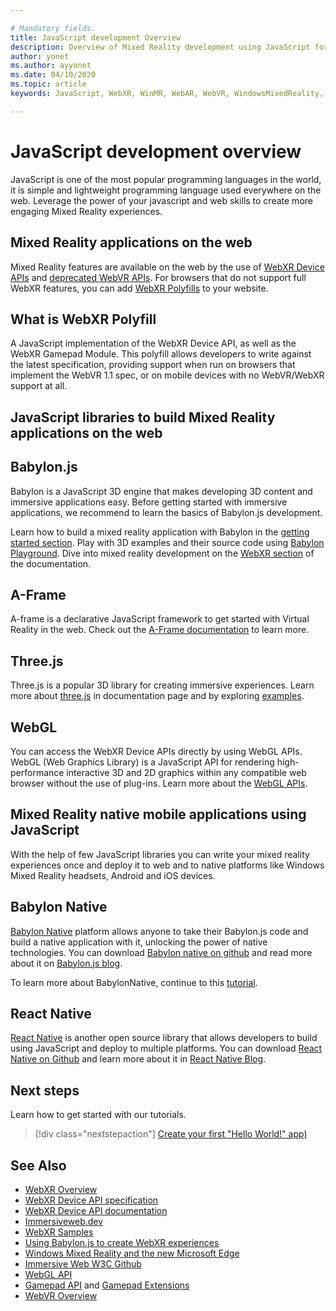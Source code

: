```yaml
---

# Mandatory fields.
title: JavaScript development Overview
description: Overview of Mixed Reality development using JavaScript for web, mobile and windows immersive headsets.
author: yonet
ms.author: ayyonet
ms.date: 04/10/2020
ms.topic: article
keywords: JavaScript, WebXR, WinMR, WebAR, WebVR, WindowsMixedReality, HoloLens, windows mixed reality, web vr, web xr, web mr, web ar, 360, 360 video, 360 videos, 360 photo, 360 photos, 360 content, immersive web, immersive-web, IW, immersiveweb

---
```


# JavaScript development overview

JavaScript is one of the most popular programming languages in the world, it is simple and lightweight programming language used everywhere on the web. Leverage the power of your javascript and web skills to create more engaging Mixed Reality experiences.

## Mixed Reality applications on the web

Mixed Reality features are available on the web by the use of [WebXR Device APIs](https://developer.mozilla.org/en-US/docs/Web/API/WebXR_Device_API) and [deprecated WebVR APIs](webxr-overview.md). For browsers that do not support full WebXR features, you can add [WebXR Polyfills](https://github.com/immersive-web/webxr-polyfill) to your website.

## What is WebXR Polyfill

A JavaScript implementation of the WebXR Device API, as well as the WebXR Gamepad Module. This polyfill allows developers to write against the latest specification, providing support when run on browsers that implement the WebVR 1.1 spec, or on mobile devices with no WebVR/WebXR support at all.

## JavaScript libraries to build Mixed Reality applications on the web

## Babylon.js

Babylon is a JavaScript 3D engine that makes developing 3D content and immersive applications easy. Before getting started with immersive applications, we recommend to learn the basics of Babylon.js development.

Learn how to build a mixed reality application with Babylon in the [getting started section](https://doc.babylonjs.com/). Play with 3D examples and their source code using [Babylon Playground](https://doc.babylonjs.com/examples/). Dive into mixed reality development on the [WebXR section](https://doc.babylonjs.com/how_to/introduction_to_webxr) of the documentation.

## A-Frame

A-frame is a declarative JavaScript framework to get started with Virtual Reality in the web. Check out the [A-Frame documentation](https://aframe.io/) to learn more.

## Three.js

Three.js is a popular 3D library for creating immersive experiences. Learn more about [three.js](https://threejs.org/docs/index.html#manual/en/introduction/Creating-a-scene) in documentation page and by exploring [examples](https://threejs.org/examples/#webgl_animation_cloth).

## WebGL

You can access the WebXR Device APIs directly by using WebGL APIs. WebGL (Web Graphics Library) is a JavaScript API for rendering high-performance interactive 3D and 2D graphics within any compatible web browser without the use of plug-ins. Learn more about the [WebGL APIs](https://developer.mozilla.org/en-US/docs/Web/API/WebGL_API).

## Mixed Reality native mobile applications using JavaScript

With the help of few JavaScript libraries you can write your mixed reality experiences once and deploy it to web and to native platforms like Windows Mixed Reality headsets, Android and iOS devices.

## Babylon Native

[Babylon Native](https://www.babylonjs.com/native/) platform allows anyone to take their Babylon.js code and build a native application with it, unlocking the power of native technologies. You can download [Babylon native on github](https://github.com/BabylonJS/BabylonNative) and read more about it on [Babylon.js blog](https://medium.com/@babylonjs/babylon-native-821f1694fffc).

To learn more about BabylonNative, continue to this [tutorial](/tutorials/babylon-native).

## React Native

[React Native](https://reactnative.dev/) is another open source library that allows developers to build using JavaScript and deploy to multiple platforms. You can download [React Native on Github](https://github.com/facebook/react-native) and learn more about it in [React Native Blog](https://reactnative.dev/blog/).

## Next steps

Learn how to get started with our tutorials.

> [!div class="nextstepaction"]
> [Create your first "Hello World!" app)](tutorials/babylonjs-webxr-helloworld/introduction-01.md)

## See Also

* [WebXR Overview](webxr-overview.md)
* [WebXR Device API specification](https://immersive-web.github.io/webxr/)
* [WebXR Device API documentation](https://developer.mozilla.org/en-US/docs/Web/API/WebXR_Device_API)
* [Immersiveweb.dev](https://immersiveweb.dev/)
* [WebXR Samples](https://immersive-web.github.io/webxr-samples/)
* [Using Babylon.js to create WebXR experiences](https://doc.babylonjs.com/how_to/introduction_to_webxr)
* [Windows Mixed Reality and the new Microsoft Edge](/windows/mixed-reality/new-microsoft-edge#introducing-the-new-microsoft-edge)
* [Immersive Web W3C Github](https://github.com/immersive-web)
* [WebGL API](/previous-versions/windows/internet-explorer/ie-developer/dev-guides/bg182648(v=vs.85))
* [Gamepad API](https://msdn.microsoft.com/library/dn743630(v=vs.85).aspx) and [Gamepad Extensions](https://w3c.github.io/gamepad/extensions.html)
* [WebVR Overview](webvr-overview.md)